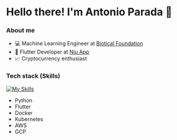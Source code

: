 # Hello there! I'm Antonio Parada 👋

### About me
- 💻 Machine Learning Engineer at [Biotical Foundation](#)
- 📱 Flutter Developer at [Niu App](https://www.niuapp.io/sv)
- 📈 Cryptocurrency enthusiast

### Tech stack (Skills)
[![My Skills](https://skillicons.dev/icons?i=python,aws,gcp,docker,flutter&perline=3)](https://skillicons.dev)


- Python
- Flutter
- Docker
- Kubernetes
- AWS
- GCP
